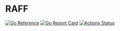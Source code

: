 # RAFF

[![Go Reference](https://pkg.go.dev/badge/github.com/piot/raff-go.svg)](https://pkg.go.dev/github.com/piot/raff-go)
[![Go Report Card](https://goreportcard.com/badge/github.com/piot/raff-go)](https://goreportcard.com/report/github.com/piot/raff-go)
[![Actions Status](https://github.com/piot/raff-go/workflows/Go/badge.svg)](https://github.com/piot/raff-go/actions)

